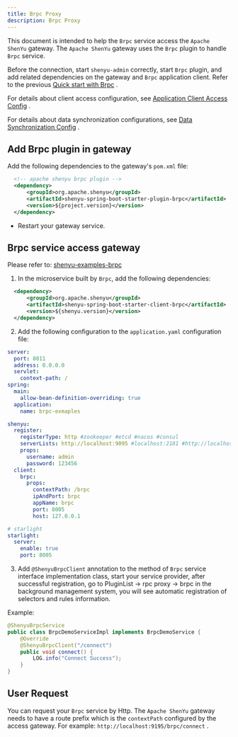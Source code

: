 ```yaml
---
title: Brpc Proxy
description: Brpc Proxy
---
```


This document is intended to help the `Brpc` service access the `Apache ShenYu` gateway. The `Apache ShenYu` gateway uses the `Brpc` plugin to handle `Brpc` service.

Before the connection, start `shenyu-admin` correctly, start `Brpc` plugin, and add related dependencies on the gateway and `Brpc` application client. Refer to the previous [Quick start with Brpc](../quick-start/quick-start-brpc) .

For details about client access configuration, see [Application Client Access Config](property-config/register-center-access.md) .

For details about data synchronization configurations, see [Data Synchronization Config](property-config/use-data-sync.md) .

## Add Brpc plugin in gateway

Add the following dependencies to the gateway's `pom.xml` file:


```xml
  <!-- apache shenyu brpc plugin -->
  <dependency>
      <groupId>org.apache.shenyu</groupId>
      <artifactId>shenyu-spring-boot-starter-plugin-brpc</artifactId>
      <version>${project.version}</version>
  </dependency>
```

* Restart your gateway service.

## Brpc service access gateway

Please refer to: [shenyu-examples-brpc](https://github.com/apache/shenyu/tree/master/shenyu-examples/shenyu-examples-brpc)

1. In the microservice built by `Brpc`, add the following dependencies:

```xml
  <dependency>
      <groupId>org.apache.shenyu</groupId>
      <artifactId>shenyu-spring-boot-starter-client-brpc</artifactId>
      <version>${shenyu.version}</version>
  </dependency>
```

2. Add the following configuration to the `application.yaml` configuration file:

```yaml
server:
  port: 8011
  address: 0.0.0.0
  servlet:
    context-path: /
spring:
  main:
    allow-bean-definition-overriding: true
  application:
    name: brpc-exmaples

shenyu:
  register:
    registerType: http #zookeeper #etcd #nacos #consul
    serverLists: http://localhost:9095 #localhost:2181 #http://localhost:2379 #localhost:8848
    props:
      username: admin
      password: 123456
  client:
    brpc:
      props:
        contextPath: /brpc
        ipAndPort: brpc
        appName: brpc
        port: 8005
        host: 127.0.0.1

# starlight
starlight:
  server:
    enable: true
    port: 8005
```


3. Add `@ShenyuBrpcClient` annotation to the method of `Brpc` service interface implementation class, start your service provider, after successful registration, go to PluginList -> rpc proxy -> brpc in the background management system, you will see automatic registration of selectors and rules information.

Example:

```java
@ShenyuBrpcService
public class BrpcDemoServiceImpl implements BrpcDemoService {
    @Override
    @ShenyuBrpcClient("/connect")
    public void connect() {
        LOG.info("Connect Success");
    }
}
```

## User Request

You can request your `Brpc` service by Http. The `Apache ShenYu` gateway needs to have a route prefix which is the `contextPath` configured by the access gateway. For example: `http://localhost:9195/brpc/connect` .
